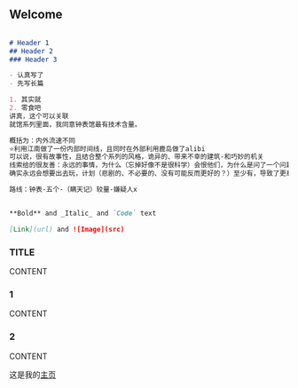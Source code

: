 ## Welcome

```markdown

# Header 1
## Header 2
### Header 3

- 认真写了
- 先写长篇

1. 其实就
2. 零食吧
讲真，这个可以关联
就馆系列里面，我同意钟表馆最有技术含量。

概括为：内外流速不同
⭐利用江南做了一份内部时间线，且同时在外部利用鹿岛做了alibi
可以说，很有故事性，且结合整个系列的风格，诡异的、带来不幸的建筑-和巧妙的机关
线索给的很友善：永远的事情，为什么（忘掉好像不是很科学）会恨他们，为什么是问了一个问题
确实永远会想要出去玩，计划（悲剧的、不必要的、没有可能反而更好的？）至少有，导致了更悲惨的结局

路线：钟表-五个-（瞒天记）较量-嫌疑人x


**Bold** and _Italic_ and `Code` text

[Link](url) and ![Image](src)
```

### TITLE

CONTENT

### 1

CONTENT

### 2

CONTENT

这是我的[主页](https://judithabc.github.io/)
